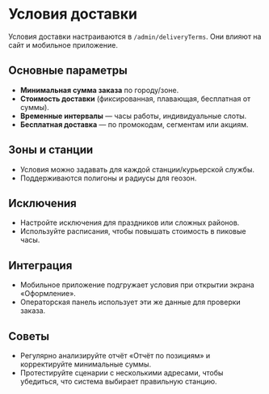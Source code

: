 # Условия доставки

Условия доставки настраиваются в `/admin/deliveryTerms`. Они влияют на сайт и мобильное приложение.

## Основные параметры

- **Минимальная сумма заказа** по городу/зоне.
- **Стоимость доставки** (фиксированная, плавающая, бесплатная от суммы).
- **Временные интервалы** — часы работы, индивидуальные слоты.
- **Бесплатная доставка** — по промокодам, сегментам или акциям.

## Зоны и станции

- Условия можно задавать для каждой станции/курьерской службы.
- Поддерживаются полигоны и радиусы для геозон.

## Исключения

- Настройте исключения для праздников или сложных районов.
- Используйте расписания, чтобы повышать стоимость в пиковые часы.

## Интеграция

- Мобильное приложение подгружает условия при открытии экрана «Оформление».
- Операторская панель использует эти же данные для проверки заказа.

## Советы

- Регулярно анализируйте отчёт «Отчёт по позициям» и корректируйте минимальные суммы.
- Протестируйте сценарии с несколькими адресами, чтобы убедиться, что система выбирает правильную станцию.
